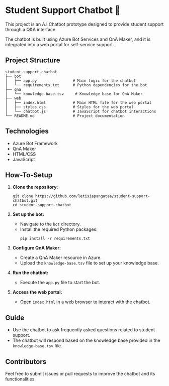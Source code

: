 # Student Support Chatbot 🤖

This project is an A.I Chatbot prototype designed to provide student support through a Q&A interface.

The chatbot is built using Azure Bot Services and QnA Maker, and it is integrated into a web portal for self-service support.

## Project Structure

```
student-support-chatbot
├── bot
│   ├── app.py                # Main logic for the chatbot
│   └── requirements.txt      # Python dependencies for the bot
├── qna
│   └── knowledge-base.tsv     # Knowledge base for QnA Maker
├── web
│   ├── index.html            # Main HTML file for the web portal
│   ├── styles.css            # Styles for the web portal
│   └── chatbot.js            # JavaScript for chatbot interactions
└── README.md                 # Project documentation
```

## Technologies

- Azure Bot Framework
- QnA Maker
- HTML/CSS
- JavaScript

## How-To-Setup

1. **Clone the repository:**
   ```
   git clone https://github.com/letisiapangataa/student-support-chatbot.git
   cd student-support-chatbot
   ```

2. **Set up the bot:**
   - Navigate to the `bot` directory.
   - Install the required Python packages:
     ```
     pip install -r requirements.txt
     ```

3. **Configure QnA Maker:**
   - Create a QnA Maker resource in Azure.
   - Upload the `knowledge-base.tsv` file to set up your knowledge base.

4. **Run the chatbot:**
   - Execute the `app.py` file to start the bot.

5. **Access the web portal:**
   - Open `index.html` in a web browser to interact with the chatbot.

## Guide

- Use the chatbot to ask frequently asked questions related to student support.
- The chatbot will respond based on the knowledge base provided in the `knowledge-base.tsv` file.

## Contributors

Feel free to submit issues or pull requests to improve the chatbot and its functionalities.
